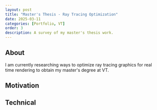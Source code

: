 ```yaml
---
layout: post
title: "Master's Thesis - Ray Tracing Optimization"
date: 2025-03-11
categories: [Portfolio, VT]
order: 3
description: A survey of my master's thesis work.
---
```



## About
I am currently researching ways to optimize ray tracing graphics for real time rendering to obtain my master's degree at VT.

## Motivation

## Technical